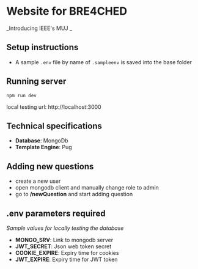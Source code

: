 # Website for BRE4CHED
_Introducing IEEE's MUJ _

## Setup instructions
- A sample `.env` file by name of `.sampleenv` is saved into the base folder

## Running server
```batch
npm run dev
```

local testing url: http://localhost:3000

## Technical specifications

- **Database**: MongoDb
- **Template Engine**: Pug


## Adding new questions
- create a new user
- open mongodb client and manually change role to admin
- go to **/newQuestion** and start adding question

## .env parameters required
_Sample values for locally testing the database_

- **MONGO_SRV**: Link to mongodb server
- **JWT_SECRET**: Json web token secret
- **COOKIE_EXPIRE**: Expiry time for cookies
- **JWT_EXPIRE**: Expiry time for JWT token
